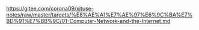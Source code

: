 https://gitee.com/corona09/xjtuse-notes/raw/master/targets/%E8%AE%A1%E7%AE%97%E6%9C%BA%E7%BD%91%E7%BB%9C/01-Computer-Network-and-the-Internet.md

